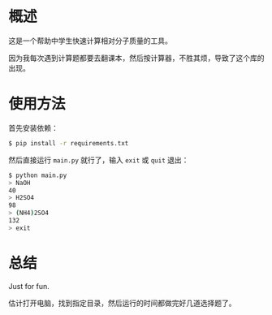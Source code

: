 # 概述

这是一个帮助中学生快速计算相对分子质量的工具。

因为我每次遇到计算题都要去翻课本，然后按计算器，不胜其烦，导致了这个库的出现。

# 使用方法

首先安装依赖：

```bash
$ pip install -r requirements.txt
```

然后直接运行 `main.py` 就行了，输入 `exit` 或 `quit` 退出：

```bash
$ python main.py
> NaOH
40
> H2SO4
98
> (NH4)2SO4
132
> exit
```

# 总结

Just for fun.

估计打开电脑，找到指定目录，然后运行的时间都做完好几道选择题了。
